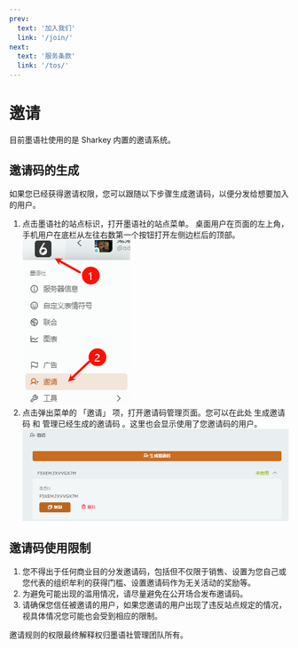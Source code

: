 ```yaml
---
prev:
  text: '加入我们'
  link: '/join/' 
next:
  text: '服务条款'
  link: '/tos/'
---
```

# 邀请

目前墨语社使用的是 Sharkey 内置的邀请系统。

## 邀请码的生成

如果您已经获得邀请权限，您可以跟随以下步骤生成邀请码，以便分发给想要加入的用户。

1. 点击墨语社的站点标识，打开墨语社的站点菜单。 桌面用户在页面的左上角，手机用户在底栏从左往右数第一个按钮打开左侧边栏后的顶部。
   ![站点菜单](./assets/invite-entry.png)
2. 点击弹出菜单的 「邀请」 项，打开邀请码管理页面。您可以在此处 生成邀请码 和 管理已经生成的邀请码 。这里也会显示使用了您邀请码的用户。
   ![邀请码管理页面](./assets/invite-manage.png)

## 邀请码使用限制

1. 您不得出于任何商业目的分发邀请码，包括但不仅限于销售、设置为您自己或您代表的组织牟利的获得门槛、设置邀请码作为无关活动的奖励等。
2. 为避免可能出现的滥用情况，请尽量避免在公开场合发布邀请码。
3. 请确保您信任被邀请的用户，如果您邀请的用户出现了违反站点规定的情况，视具体情况您可能也会受到相应的限制。

邀请规则的权限最终解释权归墨语社管理团队所有。